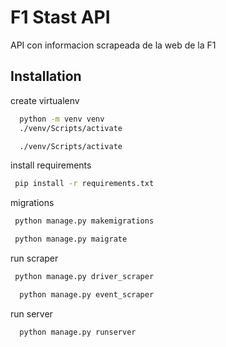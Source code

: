 
# F1 Stast API

API con informacion scrapeada de la web de la F1



## Installation

create virtualenv

```bash
  python -m venv venv
  ./venv/Scripts/activate
```
```bash
  ./venv/Scripts/activate
```
 install requirements   
 ```bash
  pip install -r requirements.txt
```
migrations
 ```bash
  python manage.py makemigrations
```
 ```bash
  python manage.py maigrate
```
run scraper
 ```bash
  python manage.py driver_scraper
```
```bash
  python manage.py event_scraper
```
run server
```bash
  python manage.py runserver
```
